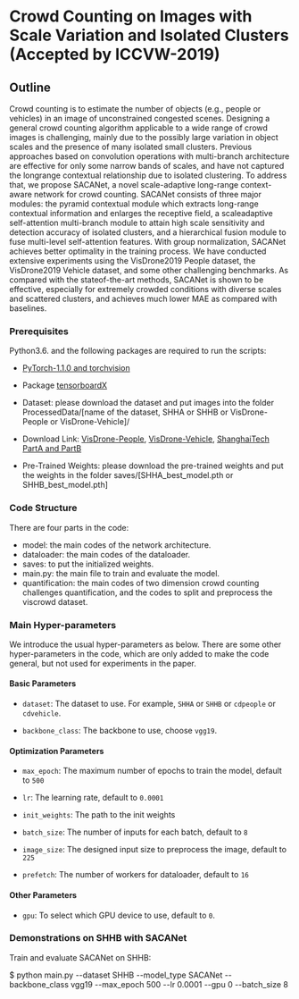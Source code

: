 # Crowd Counting on Images with Scale Variation and Isolated Clusters (Accepted by ICCVW-2019)

## Outline

Crowd counting is to estimate the number of objects
(e.g., people or vehicles) in an image of unconstrained congested scenes. Designing a general crowd counting algorithm applicable to a wide range of crowd images is challenging, mainly due to the possibly large variation in object scales and the presence of many isolated small clusters. Previous approaches based on convolution operations
with multi-branch architecture are effective for only some
narrow bands of scales, and have not captured the longrange contextual relationship due to isolated clustering. To
address that, we propose SACANet, a novel scale-adaptive
long-range context-aware network for crowd counting.
SACANet consists of three major modules: the pyramid contextual module which extracts long-range contextual information and enlarges the receptive field, a scaleadaptive self-attention multi-branch module to attain high
scale sensitivity and detection accuracy of isolated clusters, and a hierarchical fusion module to fuse multi-level
self-attention features. With group normalization, SACANet
achieves better optimality in the training process. We have
conducted extensive experiments using the VisDrone2019
People dataset, the VisDrone2019 Vehicle dataset, and some
other challenging benchmarks. As compared with the stateof-the-art methods, SACANet is shown to be effective, especially for extremely crowded conditions with diverse scales
and scattered clusters, and achieves much lower MAE as
compared with baselines.

### Prerequisites

Python3.6. and the following packages are required to run the scripts:

- [PyTorch-1.1.0 and torchvision](https://pytorch.org)  

- Package [tensorboardX](https://github.com/lanpa/tensorboardX)


- Dataset: please download the dataset and put images into the folder ProcessedData/[name of the dataset, SHHA or SHHB or VisDrone-People or VisDrone-Vehicle]/

- Download Link: [VisDrone-People](https://drive.google.com/file/d/12bCfAWEVurX6Z0RuAbegywkY7Z-UDU19/view?usp=sharing), [VisDrone-Vehicle](https://drive.google.com/file/d/19gh-ZF-FpoTNNtVh_gScRc9pFlqvktpU/view?usp=sharing), [ShanghaiTech PartA and PartB](https://www.kaggle.com/tthien/shanghaitech)

- Pre-Trained Weights: please download the pre-trained weights and put the weights in the folder saves/[SHHA_best_model.pth or SHHB_best_model.pth] 

### Code Structure

There are four parts in the code:
 - model: the main codes of the network architecture.
 - dataloader: the main codes of the dataloader.
 - saves: to put the initialized weights.
 - main.py: the main file to train and evaluate the model.
 - quantification: the main codes of two dimension crowd counting challenges quantification, and the codes to split and preprocess the viscrowd dataset.


### Main Hyper-parameters

We introduce the usual hyper-parameters as below. There are some other hyper-parameters in the code, which are only added to make the code general, but not used for experiments in the paper.

#### Basic Parameters

- `dataset`: The dataset to use. For example, `SHHA` or `SHHB` or `cdpeople` or `cdvehicle`.

- `backbone_class`: The backbone to use, choose `vgg19`.

#### Optimization Parameters

- `max_epoch`: The maximum number of epochs to train the model, default to `500`

- `lr`: The learning rate, default to `0.0001`

- `init_weights`: The path to the init weights

- `batch_size`: The number of inputs for each batch, default to `8`

- `image_size`: The designed input size to preprocess the image, default to `225`

- `prefetch`: The number of workers for dataloader, default to `16`


#### Other Parameters

- `gpu`: To select which GPU device to use, default to `0`.

### Demonstrations on SHHB with SACANet

Train and evaluate SACANet on SHHB:

$ python main.py --dataset SHHB --model_type SACANet --backbone_class vgg19 --max_epoch 500 --lr 0.0001 --gpu 0 --batch_size 8



